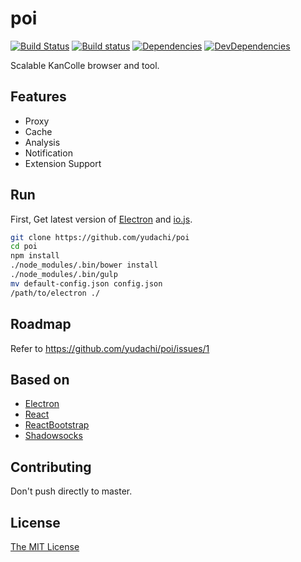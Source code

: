 # poi
[![Build Status](https://travis-ci.org/yudachi/poi.svg?branch=master)](https://travis-ci.org/yudachi/poi)
[![Build status](https://ci.appveyor.com/api/projects/status/bpa1dvvjt33xxx5n?svg=true)](https://ci.appveyor.com/project/magica/poi)
[![Dependencies](https://david-dm.org/yudachi/poi.svg)](https://david-dm.org/yudachi/poi)
[![DevDependencies](https://david-dm.org/yudachi/poi/dev-status.svg)](https://david-dm.org/yudachi/poi#info=devDependencies)

Scalable KanColle browser and tool.

## Features

+ Proxy
+ Cache
+ Analysis
+ Notification
+ Extension Support

## Run

First, Get latest version of [Electron](https://github.com/atom/electron) and [io.js](https://iojs.org).

```bash
git clone https://github.com/yudachi/poi
cd poi
npm install
./node_modules/.bin/bower install
./node_modules/.bin/gulp
mv default-config.json config.json
/path/to/electron ./
```


## Roadmap

Refer to https://github.com/yudachi/poi/issues/1

## Based on

+ [Electron](https://github.com/atom/electron)
+ [React](https://github.com/facebook/react)
+ [ReactBootstrap](https://github.com/react-bootstrap/react-bootstrap/)
+ [Shadowsocks](https://github.com/shadowsocks/shadowsocks)

## Contributing

Don't push directly to master.

## License
[The MIT License](https://github.com/yudachi/poi/blob/master/LICENSE)

